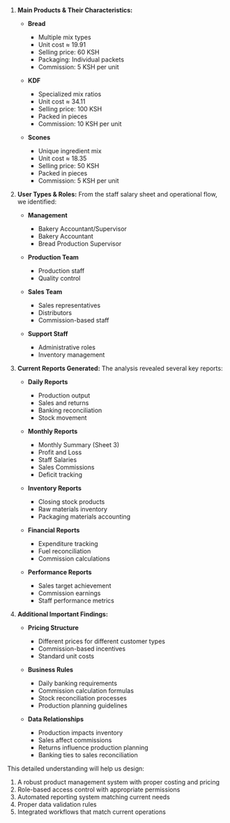 

1. **Main Products & Their Characteristics:**
   - **Bread**
     - Multiple mix types
     - Unit cost ≈ 19.91
     - Selling price: 60 KSH
     - Packaging: Individual packets
     - Commission: 5 KSH per unit

   - **KDF**
     - Specialized mix ratios
     - Unit cost ≈ 34.11
     - Selling price: 100 KSH
     - Packed in pieces
     - Commission: 10 KSH per unit

   - **Scones**
     - Unique ingredient mix
     - Unit cost ≈ 18.35
     - Selling price: 50 KSH
     - Packed in pieces
     - Commission: 5 KSH per unit

2. **User Types & Roles:**
   From the staff salary sheet and operational flow, we identified:
   - **Management**
     - Bakery Accountant/Supervisor
     - Bakery Accountant
     - Bread Production Supervisor

   - **Production Team**
     - Production staff
     - Quality control

   - **Sales Team**
     - Sales representatives
     - Distributors
     - Commission-based staff

   - **Support Staff**
     - Administrative roles
     - Inventory management

3. **Current Reports Generated:**
   The analysis revealed several key reports:
   - **Daily Reports**
     - Production output
     - Sales and returns
     - Banking reconciliation
     - Stock movement

   - **Monthly Reports**
     - Monthly Summary (Sheet 3)
     - Profit and Loss
     - Staff Salaries
     - Sales Commissions
     - Deficit tracking

   - **Inventory Reports**
     - Closing stock products
     - Raw materials inventory
     - Packaging materials accounting

   - **Financial Reports**
     - Expenditure tracking
     - Fuel reconciliation
     - Commission calculations

   - **Performance Reports**
     - Sales target achievement
     - Commission earnings
     - Staff performance metrics

4. **Additional Important Findings:**
   - **Pricing Structure**
     - Different prices for different customer types
     - Commission-based incentives
     - Standard unit costs

   - **Business Rules**
     - Daily banking requirements
     - Commission calculation formulas
     - Stock reconciliation processes
     - Production planning guidelines

   - **Data Relationships**
     - Production impacts inventory
     - Sales affect commissions
     - Returns influence production planning
     - Banking ties to sales reconciliation

This detailed understanding will help us design:
1. A robust product management system with proper costing and pricing
2. Role-based access control with appropriate permissions
3. Automated reporting system matching current needs
4. Proper data validation rules
5. Integrated workflows that match current operations

